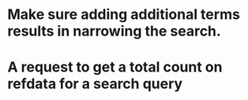 # Make sure adding additional terms results in narrowing the search.
# A request to get a total count on refdata for a search query